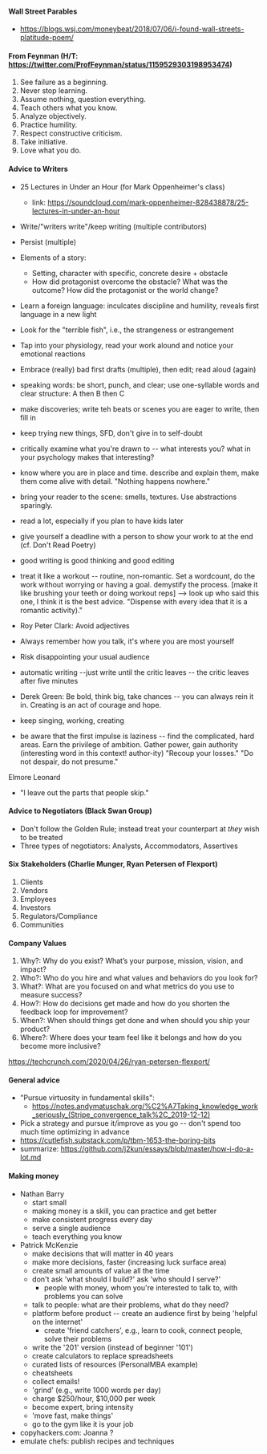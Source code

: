 #### Wall Street Parables
  * https://blogs.wsj.com/moneybeat/2018/07/06/i-found-wall-streets-platitude-poem/

#### From Feynman (H/T: https://twitter.com/ProfFeynman/status/1159529303198953474)
  1. See failure as a beginning.
  1. Never stop learning.
  1. Assume nothing, question everything.
  1. Teach others what you know.
  1. Analyze objectively.
  1. Practice humility.
  1. Respect constructive criticism.
  1. Take initiative.
  1. Love what you do. 

#### Advice to Writers
  * 25 Lectures in Under an Hour (for Mark Oppenheimer's class)
    * link: https://soundcloud.com/mark-oppenheimer-828438878/25-lectures-in-under-an-hour

  * Write/"writers write"/keep writing (multiple contributors)
  * Persist (multiple)
  * Elements of a story:
    * Setting, character with specific, concrete desire + obstacle
    * How did protagonist overcome the obstacle? What was the outcome? How did the protagonist or the world change?
  * Learn a foreign language: inculcates discipline and humility, reveals first language in a new light
  * Look for the "terrible fish", i.e., the strangeness or estrangement
  * Tap into your physiology, read your work alound and notice your emotional reactions
  * Embrace (really) bad first drafts (multiple), then edit; read aloud (again)
  * speaking words: be short, punch, and clear; use one-syllable words and clear structure: A then B then C
  * make discoveries; write teh beats or scenes you are eager to write, then fill in
  * keep trying new things, SFD, don't give in to self-doubt
  * critically examine what you're drawn to -- what interests you? what in your psychology makes that interesting?
  * know where you are in place and time. describe and explain them, make them come alive with detail. "Nothing happens nowhere."
  * bring your reader to the scene: smells, textures. Use abstractions sparingly.
  * read a lot, especially if you plan to have kids later
  * give yourself a deadline with a person to show your work to at the end (cf. Don't Read Poetry)
  * good writing is good thinking and good editing
  * treat it like a workout -- routine, non-romantic. Set a wordcount, do the work without worrying or having a goal. demystify the process. [make it like brushing your teeth or doing workout reps] --> look up who said this one, I think it is the best advice. "Dispense with every idea that it is a romantic activity)."
  * Roy Peter Clark: Avoid adjectives
  * Always remember how you talk, it's where you are most yourself
  * Risk disappointing your usual audience
  * automatic writing --just write until the critic leaves -- the critic leaves after five minutes
  * Derek Green: Be bold, think big, take chances -- you can always rein it in. Creating is an act of courage and hope.
  * keep singing, working, creating
  * be aware that the first impulse is laziness -- find the complicated, hard areas. Earn the privilege of ambition. Gather power, gain authority (interesting word in this context! author-ity) "Recoup your losses." "Do not despair, do not presume."

  Elmore Leonard
  * "I leave out the parts that people skip."

#### Advice to Negotiators (Black Swan Group)
  * Don't follow the Golden Rule; instead treat your counterpart at *they* wish to be treated
  * Three types of negotiators: Analysts, Accommodators, Assertives

#### Six Stakeholders (Charlie Munger, Ryan Petersen of Flexport)
  1. Clients
  1. Vendors
  1. Employees
  1. Investors
  1. Regulators/Compliance
  1. Communities

#### Company Values
  1. Why?: Why do you exist? What’s your purpose, mission, vision, and impact?
  1. Who?: Who do you hire and what values and behaviors do you look for?
  1. What?: What are you focused on and what metrics do you use to measure success?
  1. How?: How do decisions get made and how do you shorten the feedback loop for improvement?
  1. When?: When should things get done and when should you ship your product?
  1. Where?: Where does your team feel like it belongs and how do you become more inclusive?

  https://techcrunch.com/2020/04/26/ryan-petersen-flexport/

#### General advice
  * "Pursue virtuosity in fundamental skills":
    * https://notes.andymatuschak.org/%C2%A7Taking_knowledge_work_seriously_(Stripe_convergence_talk%2C_2019-12-12)
  * Pick a strategy and pursue it/improve as you go -- don't spend too much time optimizing in advance
  * https://cutlefish.substack.com/p/tbm-1653-the-boring-bits
  * summarize: https://github.com/j2kun/essays/blob/master/how-i-do-a-lot.md

#### Making money
  * Nathan Barry
    * start small
    * making money is a skill, you can practice and get better
    * make consistent progress every day
    * serve a single audience
    * teach everything you know
  * Patrick McKenzie
    * make decisions that will matter in 40 years
    * make more decisions, faster (increasing luck surface area)
    * create small amounts of value all the time
    * don't ask 'what should I build?' ask 'who should I serve?'
      * people with money, whom you're interested to talk to, with problems you can solve
    * talk to people: what are their problems, what do they need?
    * platform before product -- create an audience first by being 'helpful on the internet'
        * create 'friend catchers', e.g., learn to cook, connect people, solve their problems
    * write the '201' version (instead of beginner '101')
    * create calculators to replace spreadsheets
    * curated lists of resources (PersonalMBA example)
    * cheatsheets
    * collect emails!
    * 'grind' (e.g., write 1000 words per day)
    * charge $250/hour, $10,000 per week
    * become expert, bring intensity
    * 'move fast, make things'
    * go to the gym like it is your job
  * copyhackers.com: Joanna ?
  * emulate chefs: publish recipes and techniques
